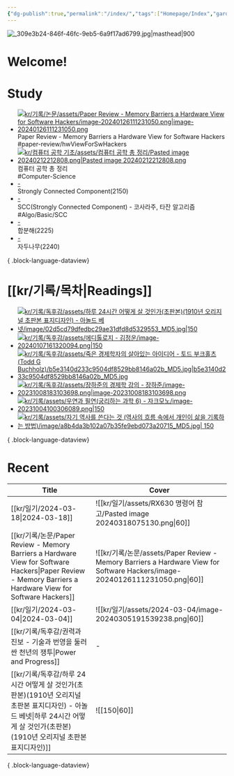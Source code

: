 ```yaml
---
{"dg-publish":true,"permalink":"/index/","tags":["Homepage/Index","gardenEntry"],"dgShowBacklinks":"false","dgShowLocalGraph":"false","dgShowFileTree":"false","dgShowToc":"false"}
---
```



![_309e3b24-846f-46fc-9eb5-6a9f17ad6799.jpg|masthead|900](/img/user/kr/data/img/%EB%B8%94%EB%A1%9C%EA%B7%B8%EC%9D%B4%EB%AF%B8%EC%A7%80/_309e3b24-846f-46fc-9eb5-6a9f17ad6799.jpg)
#  Welcome!

# Study
<div class="study-covers">

- [![kr/기록/논문/assets/Paper Review - Memory Barriers a Hardware View for Software Hackers/image-20240126111231050.png|image-20240126111231050.png](/img/user/kr/%EA%B8%B0%EB%A1%9D/%EB%85%BC%EB%AC%B8/assets/Paper%20Review%20-%20Memory%20Barriers%20a%20Hardware%20View%20for%20Software%20Hackers/image-20240126111231050.png)](</kr/기록/논문/Paper Review - Memory Barriers a Hardware View for Software Hackers>)<div class=content-name>Paper Review - Memory Barriers a Hardware View for Software Hackers</div><div class=content-tags>#paper-review/hwViewForSwHackers</div>
- [![kr/컴퓨터 공학 기초/assets/컴퓨터 공학 총 정리/Pasted image 20240212212808.png|Pasted image 20240212212808.png](/img/user/kr/%EC%BB%B4%ED%93%A8%ED%84%B0%20%EA%B3%B5%ED%95%99%20%EA%B8%B0%EC%B4%88/assets/%EC%BB%B4%ED%93%A8%ED%84%B0%20%EA%B3%B5%ED%95%99%20%EC%B4%9D%20%EC%A0%95%EB%A6%AC/Pasted%20image%2020240212212808.png)](</kr/컴퓨터 공학 기초/컴퓨터 공학 총 정리>)<div class=content-name>컴퓨터 공학 총 정리</div><div class=content-tags>#Computer-Science</div>
- [\-](</kr/알고리즘/백준/Strongly Connected Component(2150)/Strongly Connected Component(2150)>)<div class=content-name>Strongly Connected Component(2150)</div><div class=content-tags></div>
- [\-](</kr/알고리즘/SCC(Strongly Connected Component) - 코사라주, 타잔 알고리즘>)<div class=content-name>SCC(Strongly Connected Component) - 코사라주, 타잔 알고리즘</div><div class=content-tags>#Algo/Basic/SCC</div>
- [\-](</kr/알고리즘/백준/합분해(2225)/합분해(2225)>)<div class=content-name>합분해(2225)</div><div class=content-tags></div>
- [\-](</kr/알고리즘/백준/자두나무(2240)/자두나무(2240)>)<div class=content-name>자두나무(2240)</div><div class=content-tags></div>

{ .block-language-dataview}
</div>


# [[kr/기록/목차\|Readings]] 
<div class="book-covers">

- [![kr/기록/독후감/assets/하루 24시간 어떻게 살 것인가(초판본)(1910년 오리지널 초판본 표지디자인) - 아놀드 베넷/image/02d5cd79dfedbc29ae31dfd8d5329553_MD5.jpg|150](/img/user/kr/%EA%B8%B0%EB%A1%9D/%EB%8F%85%ED%9B%84%EA%B0%90/assets/%ED%95%98%EB%A3%A8%2024%EC%8B%9C%EA%B0%84%20%EC%96%B4%EB%96%BB%EA%B2%8C%20%EC%82%B4%20%EA%B2%83%EC%9D%B8%EA%B0%80(%EC%B4%88%ED%8C%90%EB%B3%B8)(1910%EB%85%84%20%EC%98%A4%EB%A6%AC%EC%A7%80%EB%84%90%20%EC%B4%88%ED%8C%90%EB%B3%B8%20%ED%91%9C%EC%A7%80%EB%94%94%EC%9E%90%EC%9D%B8)%20-%20%EC%95%84%EB%86%80%EB%93%9C%20%EB%B2%A0%EB%84%B7/image/02d5cd79dfedbc29ae31dfd8d5329553_MD5.jpg)](<kr/기록/독후감/하루 24시간 어떻게 살 것인가(초판본)(1910년 오리지널 초판본 표지디자인) - 아놀드 베넷>)
- [![kr/기록/독후감/assets/에디톨로지 - 김정운/image-20240107161320094.png|150](/img/user/kr/%EA%B8%B0%EB%A1%9D/%EB%8F%85%ED%9B%84%EA%B0%90/assets/%EC%97%90%EB%94%94%ED%86%A8%EB%A1%9C%EC%A7%80%20-%20%EA%B9%80%EC%A0%95%EC%9A%B4/image-20240107161320094.png)](<kr/기록/독후감/에디톨로지 - 김정운>)
- [![kr/기록/독후감/assets/죽은 경제학자의 살아있는 아이디어 - 토드 부크홀츠 (Todd G Buchholz)/b5e3140d233c9504df8529bb8146a02b_MD5.jpg|b5e3140d233c9504df8529bb8146a02b_MD5.jpg](/img/user/kr/%EA%B8%B0%EB%A1%9D/%EB%8F%85%ED%9B%84%EA%B0%90/assets/%EC%A3%BD%EC%9D%80%20%EA%B2%BD%EC%A0%9C%ED%95%99%EC%9E%90%EC%9D%98%20%EC%82%B4%EC%95%84%EC%9E%88%EB%8A%94%20%EC%95%84%EC%9D%B4%EB%94%94%EC%96%B4%20-%20%ED%86%A0%EB%93%9C%20%EB%B6%80%ED%81%AC%ED%99%80%EC%B8%A0%20(Todd%20G%20Buchholz)/b5e3140d233c9504df8529bb8146a02b_MD5.jpg)](<kr/기록/독후감/죽은 경제학자의 살아있는 아이디어 - 토드 부크홀츠 (Todd G Buchholz)>)
- [![kr/기록/독후감/assets/장하준의 경제학 강의 - 장하준/image-20231008183103698.png|image-20231008183103698.png](/img/user/kr/%EA%B8%B0%EB%A1%9D/%EB%8F%85%ED%9B%84%EA%B0%90/assets/%EC%9E%A5%ED%95%98%EC%A4%80%EC%9D%98%20%EA%B2%BD%EC%A0%9C%ED%95%99%20%EA%B0%95%EC%9D%98%20-%20%EC%9E%A5%ED%95%98%EC%A4%80/image-20231008183103698.png)](<kr/기록/독후감/장하준의 경제학 강의 - 장하준>)
- [![kr/기록/assets/우연과 필연(궁리하는 과학 6) - 자크모노/image-20231004100306089.png|150](/img/user/kr/%EA%B8%B0%EB%A1%9D/assets/%EC%9A%B0%EC%97%B0%EA%B3%BC%20%ED%95%84%EC%97%B0(%EA%B6%81%EB%A6%AC%ED%95%98%EB%8A%94%20%EA%B3%BC%ED%95%99%206)%20-%20%EC%9E%90%ED%81%AC%EB%AA%A8%EB%85%B8/image-20231004100306089.png)](<kr/기록/독후감/우연과 필연(궁리하는 과학 6) - 자크모노>)
- [![kr/기록/assets/자기 역사를 쓴다는 것 (역사의 흐름 속에서 개인이 삶을 기록하는 방법)/image/a8b4da3b102a07b35fe9ebd073a20715_MD5.jpg| 150](/img/user/kr/%EA%B8%B0%EB%A1%9D/assets/%EC%9E%90%EA%B8%B0%20%EC%97%AD%EC%82%AC%EB%A5%BC%20%EC%93%B4%EB%8B%A4%EB%8A%94%20%EA%B2%83%20(%EC%97%AD%EC%82%AC%EC%9D%98%20%ED%9D%90%EB%A6%84%20%EC%86%8D%EC%97%90%EC%84%9C%20%EA%B0%9C%EC%9D%B8%EC%9D%B4%20%EC%82%B6%EC%9D%84%20%EA%B8%B0%EB%A1%9D%ED%95%98%EB%8A%94%20%EB%B0%A9%EB%B2%95)/image/a8b4da3b102a07b35fe9ebd073a20715_MD5.jpg)](<kr/기록/타치바나 다카시(立花隆)/자기 역사를 쓴다는 것 (역사의 흐름 속에서 개인이 삶을 기록하는 방법)>)

{ .block-language-dataview}
</div>


# Recent
| Title                                                                                                                                                    | Cover                                                                                                                    |
| -------------------------------------------------------------------------------------------------------------------------------------------------------- | ------------------------------------------------------------------------------------------------------------------------ |
| [[kr/일기/2024-03-18\|2024-03-18]]                                                                                                                      | ![[kr/일기/assets/RX630 명령어 참고/Pasted image 20240318075130.png\|60]]                                                       |
| [[kr/기록/논문/Paper Review - Memory Barriers a Hardware View for Software Hackers\|Paper Review - Memory Barriers a Hardware View for Software Hackers]] | ![[kr/기록/논문/assets/Paper Review - Memory Barriers a Hardware View for Software Hackers/image-20240126111231050.png\|60]] |
| [[kr/일기/2024-03-04\|2024-03-04]]                                                                                                                      | ![[kr/일기/assets/2024-03-04/image-20240305191539238.png\|60]]                                                             |
| [[kr/기록/독후감/권력과 진보 - 기술과 번영을 둘러싼 천년의 쟁투\|Power and Progress]]                                                                                         | \-                                                                                                                       |
| [[kr/기록/독후감/하루 24시간 어떻게 살 것인가(초판본)(1910년 오리지널 초판본 표지디자인) - 아놀드 베넷\|하루 24시간 어떻게 살 것인가(초판본)(1910년 오리지널 초판본 표지디자인)]]                                     | ![[150\|60]]                                                                                                             |

{ .block-language-dataview}




